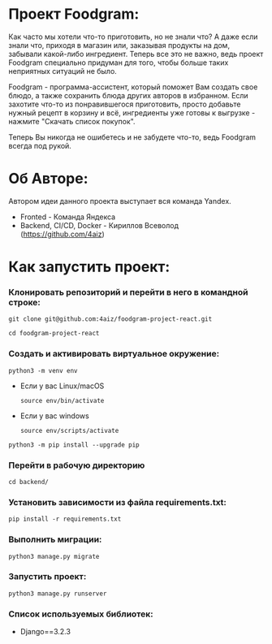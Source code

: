 # Проект Foodgram:

Как часто мы хотели что-то приготовить, но не знали что? А даже если знали что, приходя в магазин или, заказывая продукты на дом, забывали какой-либо ингредиент. Теперь все это не важно, ведь проект Foodgram специально придуман для того, чтобы больше таких неприятных ситуаций не было. 

Foodgram - программа-ассистент, который поможет Вам создать свое блюдо, а также сохранить блюда других авторов в избранном. Если захотите что-то из понравившегося приготовить, просто добавьте нужный рецепт в корзину и всё, ингредиенты уже готовы к выгрузке - нажмите "Скачать список покупок". 

Теперь Вы никогда не ошибетесь и не забудете что-то, ведь Foodgram всегда под рукой. 

# Об Авторе:

Автором идеи данного проекта выступает вся команда Yandex. 
* Fronted - Команда Яндекса
* Backend, CI/CD, Docker - Кириллов Всеволод (https://github.com/4aiz) 

# Как запустить проект:

### Клонировать репозиторий и перейти в него в командной строке:

```
git clone git@github.com:4aiz/foodgram-project-react.git
```

```
cd foodgram-project-react
```

### Cоздать и активировать виртуальное окружение:

```
python3 -m venv env
```

* Если у вас Linux/macOS

    ```
    source env/bin/activate
    ```

* Если у вас windows

    ```
    source env/scripts/activate
    ```

```
python3 -m pip install --upgrade pip
```
### Перейти в рабочую директорию

```
cd backend/
```

### Установить зависимости из файла requirements.txt:

```
pip install -r requirements.txt
```

### Выполнить миграции:

```
python3 manage.py migrate
```

### Запустить проект:

```
python3 manage.py runserver
```

### Список используемых библиотек:

* Django==3.2.3
